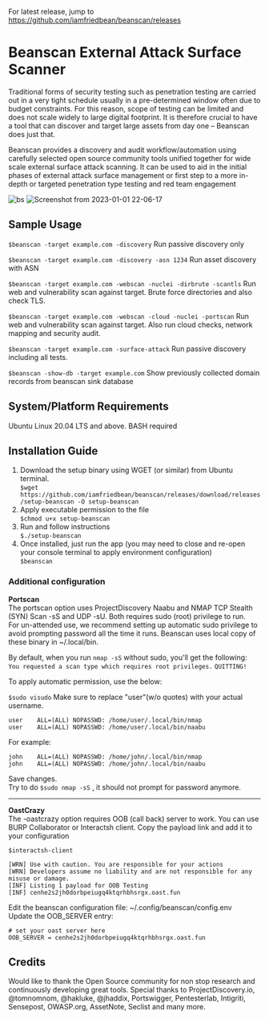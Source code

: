 For latest release, jump to https://github.com/iamfriedbean/beanscan/releases


# Beanscan External Attack Surface Scanner 

Traditional forms of security testing such as penetration testing are carried out in a very tight schedule usually in a pre-determined window often due to budget constraints. For this reason, scope of testing can be limited and does not scale widely to large digital footprint.  It is therefore crucial to have a tool that can discover and target large assets from day one – Beanscan does just that.​

Beanscan provides a discovery and audit workflow/automation using carefully selected open source community tools unified together for wide scale external surface attack scanning. It can be used to aid in the initial phases of external attack surface management or first step to a more in-depth or targeted penetration type testing and red team engagement

![bs](https://user-images.githubusercontent.com/121557872/210185870-77b6a4ec-279f-4dcf-a096-008e56b86931.png)
![Screenshot from 2023-01-01 22-06-17](https://user-images.githubusercontent.com/121557872/210185945-5490297c-8d07-4da2-bd0c-f2f327fba460.png)


## Sample Usage
`$beanscan -target example.com -discovery`  Run passive discovery only

`$beanscan -target example.com -discovery -asn 1234`  Run asset discovery with ASN 

`$beanscan -target example.com -webscan -nuclei -dirbrute -scantls` Run web and vulnerability scan against target. Brute force directories and also check TLS.

`$beanscan -target example.com -webscan -cloud -nuclei -portscan` Run web and vulnerability scan against target. Also run cloud checks, network mapping and security audit.

`$beanscan -target example.com -surface-attack` Run passive discovery including all tests. 

`$beanscan -show-db -target example.com` Show previously collected domain records from beanscan sink database


## System/Platform Requirements

Ubuntu Linux 20.04 LTS and above.
BASH required

## Installation Guide
1. Download the setup binary using WGET (or similar) from Ubuntu terminal.   
`$wget https://github.com/iamfriedbean/beanscan/releases/download/releases/setup-beanscan -O setup-beanscan`
3. Apply executable permission to the file   
`$chmod u+x setup-beanscan`
4. Run and follow instructions  
`$./setup-beanscan`
5. Once installed, just run the app (you may need to close and re-open your console terminal to apply environment configuration)     
`$beanscan`

### Additional configuration
**Portscan**  
The portscan option uses ProjectDiscovery Naabu and NMAP TCP Stealth (SYN) Scan -sS and UDP -sU. Both requires sudo (root) privilege to run.  
For un-attended use, we recommend setting up automatic sudo privilege to avoid prompting password all the time it runs.
Beanscan uses local copy of these binary in ~/.local/bin.   

By default, when you run `nmap -sS` without sudo, you'll get the following:  
`You requested a scan type which requires root privileges.`
`QUITTING!`

To apply automatic permission, use the below:

`$sudo visudo` Make sure to replace "user"(w/o quotes) with your actual username.

`user    ALL=(ALL) NOPASSWD: /home/user/.local/bin/nmap`  
`user    ALL=(ALL) NOPASSWD: /home/user/.local/bin/naabu`

For example:  

`john    ALL=(ALL) NOPASSWD: /home/john/.local/bin/nmap`  
`john    ALL=(ALL) NOPASSWD: /home/john/.local/bin/naabu`

Save changes.  
Try to do `$sudo nmap -sS` , it should not prompt for password anymore. 

*****

**OastCrazy**  
The -oastcrazy option requires OOB (call back) server to work. You can use BURP Collaborator or Interactsh client.
Copy the payload link and add it to your configuration


`$interactsh-client`   

`[WRN] Use with caution. You are responsible for your actions`  
`[WRN] Developers assume no liability and are not responsible for any misuse or damage.`  
`[INF] Listing 1 payload for OOB Testing`  
`[INF] cenhe2s2jh0dorbpeiugq4ktqrhbhsrgx.oast.fun`  


Edit the beanscan configuration file: ~/.config/beanscan/config.env  
Update the OOB_SERVER entry:  

`# set your oast server here`  
`OOB_SERVER = cenhe2s2jh0dorbpeiugq4ktqrhbhsrgx.oast.fun`


## Credits

Would like to thank the Open Source community for non stop research and continuously developing great tools. Special thanks to
ProjectDiscovery.io, @tomnomnom, @hakluke, @jhaddix, Portswigger, Pentesterlab, Intigriti, Sensepost, OWASP.org, AssetNote, Seclist and many more.  
